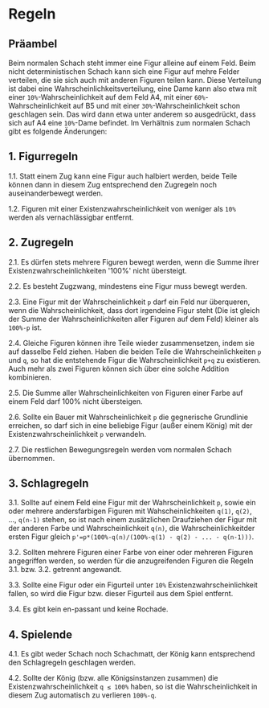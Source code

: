 # Regeln


## Präambel

Beim normalen Schach steht immer eine Figur alleine auf einem Feld. Beim nicht deterministischen Schach kann sich eine Figur auf mehre Felder verteilen, die sie sich auch mit anderen Figuren teilen kann. Diese Verteilung ist dabei eine Wahrscheinlichkeitsverteilung, eine Dame kann also etwa mit einer `10%`-Wahrscheinlichkeit auf dem Feld A4, mit einer `60%`-Wahrscheinlichkeit auf B5 und mit einer `30%`-Wahrscheinlichkeit schon geschlagen sein.
Das wird dann etwa unter anderem so ausgedrückt, dass sich auf A4 eine `10%`-Dame befindet. Im Verhältnis zum normalen Schach gibt es folgende Änderungen:

## 1. Figurregeln

1.1. Statt einem Zug kann eine Figur auch halbiert werden, beide Teile können dann in diesem Zug entsprechend den Zugregeln noch auseinanderbewegt werden.

1.2. Figuren mit einer Existenzwahrscheinlichkeit von weniger als `10%` werden als vernachlässigbar entfernt.

## 2. Zugregeln

2.1. Es dürfen stets mehrere Figuren bewegt werden, wenn die Summe ihrer Existenzwahrscheinlichkeiten '100%' nicht übersteigt.

2.2. Es besteht Zugzwang, mindestens eine Figur muss bewegt werden.

2.3. Eine Figur mit der Wahrscheinlichkeit `p` darf ein Feld nur überqueren, wenn die Wahrscheinlichkeit, dass dort irgendeine Figur steht (Die ist gleich der Summe der Wahrscheinlichkeiten aller Figuren auf dem Feld) kleiner als `100%-p` ist.

2.4. Gleiche Figuren können ihre Teile wieder zusammensetzen, indem sie auf dasselbe Feld ziehen. Haben die beiden Teile die Wahrscheinlichkeiten `p` und `q`, so hat die entstehende Figur die Wahrscheinlichkeit `p+q` zu existieren. Auch mehr als zwei Figuren können sich über eine solche Addition kombinieren.

2.5. Die Summe aller Wahrscheinlichkeiten von Figuren einer Farbe auf einem Feld darf 100% nicht übersteigen.

2.6. Sollte ein Bauer mit Wahrscheinlichkeit `p` die gegnerische Grundlinie erreichen, so darf sich in eine beliebige Figur (außer einem König) mit der Existenzwahrscheinlichkeit `p` verwandeln.

2.7. Die restlichen Bewegungsregeln werden vom normalen Schach übernommen.

## 3. Schlagregeln

3.1. Sollte auf einem Feld eine Figur mit der Wahrscheinlichkeit `p`, sowie ein oder mehrere andersfarbigen Figuren mit Wahscheinlichkeiten `q(1)`, `q(2)`, ..., `q(n-1)` stehen, so ist nach einem zusätzlichen Draufziehen der Figur mit der anderen Farbe und Wahrscheinlichkeit `q(n)`, die Wahrscheinlichkeitder ersten Figur gleich `p'=p*(100%-q(n)/(100%-q(1) - q(2) - ... - q(n-1)))`.

3.2. Sollten mehrere Figuren einer Farbe von einer oder mehreren Figuren angegriffen werden, so werden für die anzugreifenden Figuren die Regeln 3\.1\. bzw. 3\.2\. getrennt angewandt.

3.3. Sollte eine Figur oder ein Figurteil unter `10%` Existenzwahrscheinlichkeit fallen, so wird die Figur bzw. dieser Figurteil aus dem Spiel entfernt.

3.4. Es gibt kein en-passant und keine Rochade.

## 4. Spielende

4.1. Es gibt weder Schach noch Schachmatt, der König kann entsprechend den Schlagregeln geschlagen werden.

4.2. Sollte der König (bzw. alle Königsinstanzen zusammen) die Existenzwahrscheinlichkeit `q ≤ 100%` haben, so ist die Wahrscheinlichkeit in diesem Zug automatisch zu verlieren `100%-q`.
